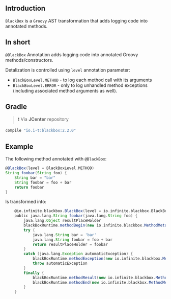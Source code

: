 

## Introduction
`BlackBox` is a `Groovy` AST transformation that adds logging code into annotated methods.

## In short
`@BlackBox` Annotation adds logging code into annotated Groovy methods/constructors.

Detalization is controlled using `level` annotation parameter:

- `BlackBoxLevel.METHOD` - to log each method call with its arguments
- `BlackBoxLevel.ERROR` - only to log unhandled method exceptions (including associated method arguments as well).

## Gradle

> ❗ Via **JCenter** repository

```groovy
compile "io.i-t:blackbox:2.2.0"
```

## Example

The following method annotated with `@BlackBox`:

```groovy
@BlackBox(level = BlackBoxLevel.METHOD)
String foobar(String foo) {
    String bar = "bar"
    String foobar = foo + bar
    return foobar
}
```

Is transformed into:

```groovy
    @io.infinite.blackbox.BlackBox(level = io.infinite.blackbox.BlackBoxLevel.METHOD)
    public java.lang.String foobar(java.lang.String foo) {
        java.lang.Object resultPlaceHolder 
        blackBoxRuntime.methodBegin(new io.infinite.blackbox.MethodMetaData('Foobar', 'foobar', 8, 13, 1, 2), ['foo': foo ])
        try {
            java.lang.String bar = 'bar'
            java.lang.String foobar = foo + bar 
            return resultPlaceHolder = foobar 
        } 
        catch (java.lang.Exception automaticException) {
            blackBoxRuntime.methodException(new io.infinite.blackbox.MethodMetaData('Foobar', 'foobar', 8, 13, 1, 2), ['foo': foo ], automaticException)
            throw automaticException 
        } 
        finally { 
            blackBoxRuntime.methodResult(new io.infinite.blackbox.MethodMetaData('Foobar', 'foobar', 8, 13, 1, 2), resultPlaceHolder)
            blackBoxRuntime.methodEnd(new io.infinite.blackbox.MethodMetaData('Foobar', 'foobar', 8, 13, 1, 2))
        } 
    }
```
